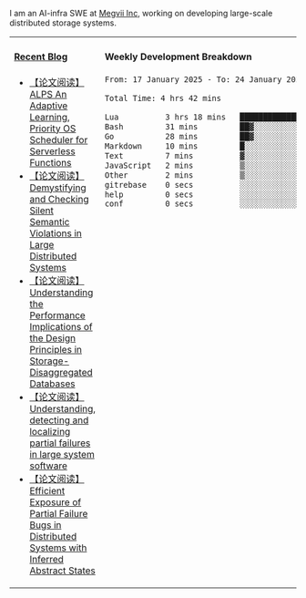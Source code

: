 I am an AI-infra SWE at [Megvii Inc](https://en.megvii.com/), working on developing large-scale distributed storage systems.

<table width="960px">
<tr>
<td valign="top" width="50%">

#### <a href="https://www.kongjun18.me" target="_blank">Recent Blog</a>

<!-- BLOG-POST-LIST:START -->
- [【论文阅读】ALPS An Adaptive Learning, Priority OS Scheduler for Serverless Functions](https://kongjun18.github.io/posts/alps-an-adaptive-learning-priority-os-scheduler-for-serverless-functions/)
- [【论文阅读】Demystifying and Checking Silent Semantic Violations in Large Distributed Systems](https://kongjun18.github.io/posts/demystifying-and-checking-silent-semantic-violations-in-large-distributed-systems/)
- [【论文阅读】Understanding the Performance Implications of the Design Principles in Storage-Disaggregated Databases](https://kongjun18.github.io/posts/understanding-the-performance-implications-of-the-design-principles-in-storage-disaggregated-databases/)
- [【论文阅读】Understanding, detecting and localizing partial failures in large system software](https://kongjun18.github.io/posts/understanding-detecting-and-localizing-partial-failures-in-large-system-software/)
- [【论文阅读】Efficient Exposure of Partial Failure Bugs in Distributed Systems with Inferred Abstract States](https://kongjun18.github.io/posts/efficient-exposure-of-partial-failure-bugs-in-distributed-systems-with-inferred-abstract-states/)
<!-- BLOG-POST-LIST:END -->

</td>
<td valign="top" width="50%">

#### Weekly Development Breakdown

<!--START_SECTION:waka-->

```txt
From: 17 January 2025 - To: 24 January 2025

Total Time: 4 hrs 42 mins

Lua          3 hrs 18 mins   █████████████████▓░░░░░░░   70.19 %
Bash         31 mins         ██▓░░░░░░░░░░░░░░░░░░░░░░   11.18 %
Go           28 mins         ██▓░░░░░░░░░░░░░░░░░░░░░░   10.13 %
Markdown     10 mins         █░░░░░░░░░░░░░░░░░░░░░░░░   03.76 %
Text         7 mins          ▓░░░░░░░░░░░░░░░░░░░░░░░░   02.50 %
JavaScript   2 mins          ▒░░░░░░░░░░░░░░░░░░░░░░░░   00.92 %
Other        2 mins          ▒░░░░░░░░░░░░░░░░░░░░░░░░   00.90 %
gitrebase    0 secs          ░░░░░░░░░░░░░░░░░░░░░░░░░   00.25 %
help         0 secs          ░░░░░░░░░░░░░░░░░░░░░░░░░   00.16 %
conf         0 secs          ░░░░░░░░░░░░░░░░░░░░░░░░░   00.02 %
```

<!--END_SECTION:waka-->
</td>
</tr>

</table>
